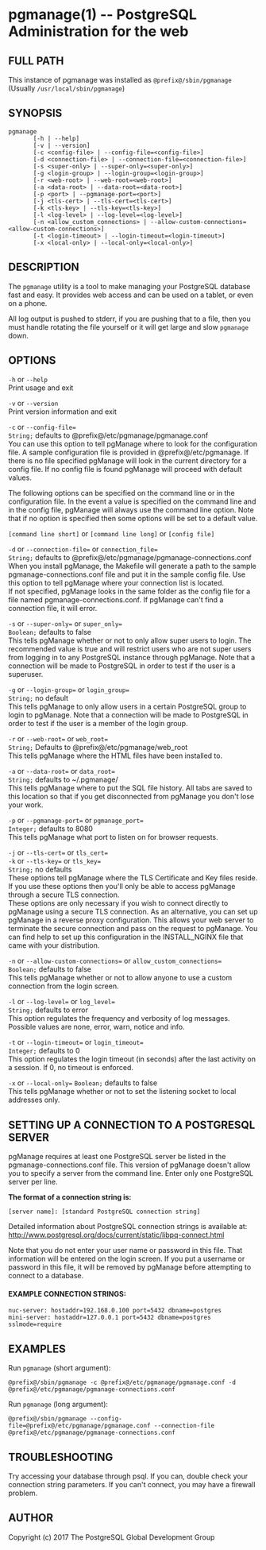 pgmanage(1) -- PostgreSQL Administration for the web
===================================================

## FULL PATH
This instance of pgmanage was installed as `@prefix@/sbin/pgmanage` (Usually `/usr/local/sbin/pgmanage`)

## SYNOPSIS
```
pgmanage
       [-h | --help]
       [-v | --version]
       [-c <config-file> | --config-file=<config-file>]
       [-d <connection-file> | --connection-file=<connection-file>]
       [-s <super-only> | --super-only=<super-only>]
       [-g <login-group> | --login-group=<login-group>]
       [-r <web-root> | --web-root=<web-root>]
       [-a <data-root> | --data-root=<data-root>]
       [-p <port> | --pgmanage-port=<port>]
       [-j <tls-cert> | --tls-cert=<tls-cert>]
       [-k <tls-key> | --tls-key=<tls-key>]
       [-l <log-level> | --log-level=<log-level>]
       [-n <allow_custom_connections> | --allow-custom-connections=<allow-custom-connections>]
       [-t <login-timeout> | --login-timeout=<login-timeout>]
       [-x <local-only> | --local-only=<local-only>]
```

## DESCRIPTION
The `pgmanage` utility is  a tool to make managing your PostgreSQL database fast and easy. It provides web access and can be used on a tablet, or even on a phone.

All log output is pushed to stderr, if you are pushing that to a file, then you must handle rotating the file yourself or it will get large and slow `pgmanage` down.


## OPTIONS
`-h` or `--help`  
       Print usage and exit

`-v` or `--version`  
       Print version information and exit

`-c` or `--config-file=`  
       `String;` defaults to @prefix@/etc/pgmanage/pgmanage.conf  
       You can use this option to tell pgManage where to look for the configuration file. A sample configuration file is provided in @prefix@/etc/pgmanage. If there is no file specified pgManage will look in the current directory for a config file. If no config file is found pgManage will proceed with default values.

The following options can be specified on the command line or in the configuration file. In the event a value is specified on the command line and in the config file, pgManage will always use the command line option. Note that if no option is specified then some options will be set to a default value.

`[command line short]` or `[command line long]` or `[config file]`

`-d` or `--connection-file=` or `connection_file=`  
       `String;` defaults to @prefix@/etc/pgmanage/pgmanage-connections.conf  
       When you install pgManage, the Makefile will generate a path to the sample pgmanage-connections.conf file and put it in the sample config file. Use this option to tell pgManage where your connection list is located.  
       If not specified, pgManage looks in the same folder as the config file for a file named pgmanage-connections.conf. If pgManage can't find a connection file, it will error.

`-s` or `--super-only=` or `super_only=`  
       `Boolean;` defaults to false  
       This tells pgManage whether or not to only allow super users to login. The recommended value is true and will restrict users who are not super users from logging in to any PostgreSQL instance through pgManage. Note that a connection will be made to PostgreSQL in order to test if the user is a superuser.  

`-g` or `--login-group=` or `login_group=`  
       `String;` no default  
       This tells pgManage to only allow users in a certain PostgreSQL group to login to pgManage. Note that a connection will be made to PostgreSQL in order to test if the user is a member of the login group.

`-r` or `--web-root=` or `web_root=`  
       `String;` Defaults to @prefix@/etc/pgmanage/web_root  
       This tells pgManage where the HTML files have been installed to.

`-a` or `--data-root=` or `data_root=`  
       `String;` defaults to ~/.pgmanage/  
       This tells pgManage where to put the SQL file history. All tabs are saved to this location so that if you get disconnected from pgManage you don't lose your work.

`-p` or `--pgmanage-port=` or `pgmanage_port=`  
       `Integer;` defaults to 8080  
       This tells pgManage what port to listen on for browser requests.

`-j` or `--tls-cert=` or `tls_cert=`  
`-k` or `--tls-key=` or `tls_key=`  
       `String;` no defaults  
       These options tell pgManage where the TLS Certificate and Key files reside. If you use these options then you'll only be able to access pgManage through a secure TLS connection.  
       These options are only necessary if you wish to connect directly to pgManage using a secure TLS connection. As an alternative, you can set up pgManage in a reverse proxy configuration. This allows your web server to terminate the secure connection and pass on the request to pgManage. You can find help to set up this configuration in the INSTALL_NGINX file that came with your distribution.

`-n` or `--allow-custom-connections=` or `allow_custom_connections=`  
       `Boolean;` defaults to false  
       This tells pgManage whether or not to allow anyone to use a custom connection from the login screen.

`-l` or `--log-level=` or `log_level=`  
       `String;` defaults to error  
       This option regulates the frequency and verbosity of log messages. Possible values are none, error, warn, notice and info.

`-t` or `--login-timeout=` or `login_timeout=`  
       `Integer;` defaults to 0  
       This option regulates the login timeout (in seconds) after the last activity on a session.
	   If 0, no timeout is enforced.

`-x` or `--local-only=`
       `Boolean;` defaults to false  
       This tells pgManage whether or not to set the listening socket to local addresses only.

## SETTING UP A CONNECTION TO A POSTGRESQL SERVER

pgManage requires at least one PostgreSQL server be listed in the pgmanage-connections.conf file. This version of pgManage doesn't allow you to specify a server from the command line. Enter only one PostgreSQL server per line.

**The format of a connection string is:**  
```
[server name]: [standard PostgreSQL connection string]
```

Detailed information about PostgreSQL connection strings is available at: http://www.postgresql.org/docs/current/static/libpq-connect.html

Note that you do not enter your user name or password in this file. That information will be entered on the login screen. If you put a username or password in this file, it will be removed by pgManage before attempting to connect to a database.

#### EXAMPLE CONNECTION STRINGS:
```
nuc-server: hostaddr=192.168.0.100 port=5432 dbname=postgres
mini-server: hostaddr=127.0.0.1 port=5432 dbname=postgres sslmode=require
```

## EXAMPLES
Run `pgmanage` (short argument):
```
@prefix@/sbin/pgmanage -c @prefix@/etc/pgmanage/pgmanage.conf -d @prefix@/etc/pgmanage/pgmanage-connections.conf
```

Run `pgmanage` (long argument):
```
@prefix@/sbin/pgmanage --config-file=@prefix@/etc/pgmanage/pgmanage.conf --connection-file @prefix@/etc/pgmanage/pgmanage-connections.conf
```

## TROUBLESHOOTING
Try accessing your database through psql. If you can, double check your connection string parameters. If you can't connect, you may have a firewall problem.


## AUTHOR
Copyright (c) 2017 The PostgreSQL Global Development Group
